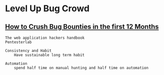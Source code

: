# Level Up Bug Crowd 

## [How to Crush Bug Bounties in the first 12 Months](https://youtu.be/AbebbJ3cRLI)

    The web application hackers handbook
    Pentesterlab

    Consistency and Habit
        Have sustainable long term habit

    Automation
        spend half time on manual hunting and half time on automation

    